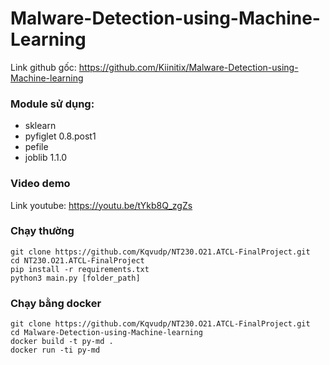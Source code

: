 # Malware-Detection-using-Machine-Learning
Link github gốc: https://github.com/Kiinitix/Malware-Detection-using-Machine-learning

###	Module sử dụng:
-   sklearn
-	pyfiglet 0.8.post1
-	pefile
-	joblib 1.1.0

### Video demo

Link youtube: https://youtu.be/tYkb8Q_zgZs

### Chạy thường

```
git clone https://github.com/Kqvudp/NT230.O21.ATCL-FinalProject.git
cd NT230.O21.ATCL-FinalProject
pip install -r requirements.txt
python3 main.py [folder_path]
```


### Chạy bằng docker

```
git clone https://github.com/Kqvudp/NT230.O21.ATCL-FinalProject.git
cd Malware-Detection-using-Machine-learning
docker build -t py-md .
docker run -ti py-md
```
